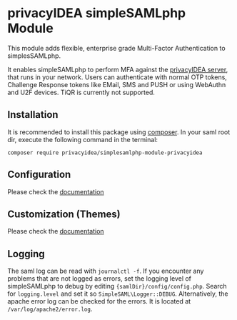# privacyIDEA simpleSAMLphp Module

This module adds flexible, enterprise grade Multi-Factor Authentication 
to simplesSAMLphp.

It enables simpleSAMLphp to perform MFA against the [privacyIDEA server](https://github.com/privacyidea/privacyidea), 
that runs in your network. Users can authenticate with normal OTP tokens, 
Challenge Response tokens like EMail, SMS and PUSH or using WebAuthn and U2F devices.
TiQR is currently not supported.

## Installation
It is recommended to install this package using [composer](https://getcomposer.org/). In your saml root dir, execute the following command in the terminal:

`composer require privacyidea/simplesamlphp-module-privacyidea`

## Configuration
Please check the [documentation](https://github.com/privacyidea/simplesamlphp-module-privacyidea/blob/master/docs/privacyidea.md)

## Customization (Themes)
Please check the [documentation](https://github.com/privacyidea/simplesamlphp-module-privacyidea/blob/master/docs/pi-themes.md)

## Logging
The saml log can be read with `journalctl -f`. 
If you encounter any problems that are not logged as errors, 
set the logging level of simpleSAMLphp to debug by 
editing `{samlDir}/config/config.php`. 
Search for `logging.level` and set it 
so `SimpleSAML\Logger::DEBUG`. Alternatively, 
the apache error log can be checked for the errors. 
It is located at `/var/log/apache2/error.log`.
